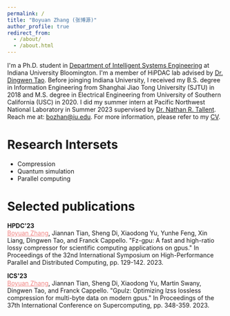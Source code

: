 ```yaml
---
permalink: /
title: "Boyuan Zhang (张博源)"
author_profile: true
redirect_from: 
  - /about/
  - /about.html
---
```


I'm a Ph.D. student in [Department of Intelligent Systems Engineering](https://engineering.indiana.edu/about/index.html) at Indiana University Bloomington. I'm a member of HiPDAC lab advised by [Dr. Dingwen Tao](https://www.dingwentao.com/). Before joinging Indiana University, I received my B.S. degree in Information Engineering from Shanghai Jiao Tong University (SJTU) in 2018 and M.S. degree in Electrical Engineering from University of Southern California (USC) in 2020. I did my summer intern at Pacific Northwest National Laboratory in Summer 2023 supervised by [Dr. Nathan R. Tallent](https://www.pnnl.gov/people/nathan-tallent). Reach me at: <span style="color:#f28482"><u>bozhan@iu.edu</u></span>. For more information, please refer to my [CV](https://boyuanzhang62.github.io/files/CV_Boyuan_Zhang.pdf). 

# Research Intersets

* Compression
* Quantum simulation
* Parallel computing

# Selected publications

**HPDC'23**\
<span style="color:#f28482"><u>Boyuan Zhang</u></span>, Jiannan Tian, Sheng Di, Xiaodong Yu, Yunhe Feng, Xin Liang, Dingwen Tao, and Franck Cappello. "Fz-gpu: A fast and high-ratio lossy compressor for scientific computing applications on gpus." In Proceedings of the 32nd International Symposium on High-Performance Parallel and Distributed Computing, pp. 129-142. 2023.

**ICS'23**\
<span style="color:#f28482"><u>Boyuan Zhang</u></span>, Jiannan Tian, Sheng Di, Xiaodong Yu, Martin Swany, Dingwen Tao, and Franck Cappello. "Gpulz: Optimizing lzss lossless compression for multi-byte data on modern gpus." In Proceedings of the 37th International Conference on Supercomputing, pp. 348-359. 2023.
